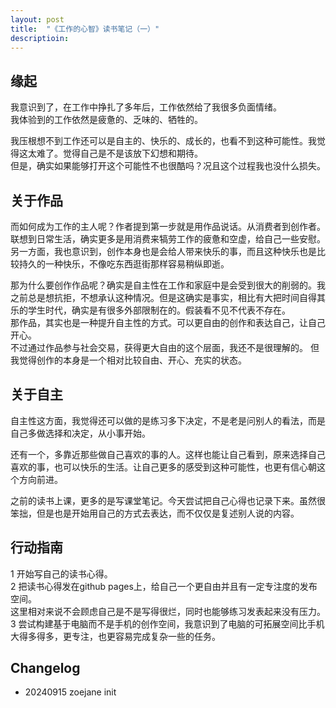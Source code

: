 ```yaml
---
layout: post
title:  "《工作的心智》读书笔记（一）"
descriptioin: 
---
```


## 缘起
我意识到了，在工作中挣扎了多年后，工作依然给了我很多负面情绪。  
我体验到的工作依然是疲惫的、乏味的、牺牲的。

我压根想不到工作还可以是自主的、快乐的、成长的，也看不到这种可能性。我觉得这太难了。觉得自己是不是该放下幻想和期待。  
但是，确实如果能够打开这个可能性不也很酷吗？况且这个过程我也没什么损失。

## 关于作品
而如何成为工作的主人呢？作者提到第一步就是用作品说话。从消费者到创作者。联想到日常生活，确实更多是用消费来犒劳工作的疲惫和空虚，给自己一些安慰。  
另一方面，我也意识到，创作本身也是会给人带来快乐的事，而且这种快乐也是比较持久的一种快乐，不像吃东西逛街那样容易稍纵即逝。

那为什么要创作作品呢？确实是自主性在工作和家庭中是会受到很大的削弱的。我之前总是想抗拒，不想承认这种情况。但是这确实是事实，相比有大把时间自得其乐的学生时代，确实是有很多外部限制在的。假装看不见不代表不存在。  
那作品，其实也是一种提升自主性的方式。可以更自由的创作和表达自己，让自己开心。  
不过通过作品参与社会交易，获得更大自由的这个层面，我还不是很理解的。
但我觉得创作的本身是一个相对比较自由、开心、充实的状态。

## 关于自主
自主性这方面，我觉得还可以做的是练习多下决定，不是老是问别人的看法，而是自己多做选择和决定，从小事开始。

还有一个，多靠近那些做自己喜欢的事的人。这样也能让自己看到，原来选择自己喜欢的事，也可以快乐的生活。让自己更多的感受到这种可能性，也更有信心朝这个方向前进。

之前的读书上课，更多的是写课堂笔记。今天尝试把自己心得也记录下来。虽然很笨拙，但是也是开始用自己的方式去表达，而不仅仅是复述别人说的内容。

## 行动指南
1 开始写自己的读书心得。  
2 把读书心得发在github pages上，给自己一个更自由并且有一定专注度的发布空间。  
这里相对来说不会顾虑自己是不是写得很烂，同时也能够练习发表起来没有压力。  
3 尝试构建基于电脑而不是手机的创作空间，我意识到了电脑的可拓展空间比手机大得多得多，更专注，也更容易完成复杂一些的任务。

## Changelog
- 20240915 zoejane init
